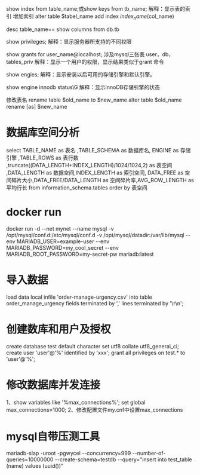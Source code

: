 show index from table_name;或show keys from tb_name;
解释：显示表的索引
增加索引
alter table $tabel_name add index $index_name ($col_name)

desc table_name== show columns from db.tb

show privileges;
解释：显示服务器所支持的不同权限

show grants for user_name@localhost;   涉及mysql三张表 user，db，tables_priv
解释：显示一个用户的权限，显示结果类似于grant 命令

show engies;
解释：显示安装以后可用的存储引擎和默认引擎。

show engine innodb status\G
解释：显示innoDB存储引擎的状态

修改表名
rename table $old_name to $new_name
alter table $old_name rename [as] $new_name

# 数据库空间分析
select TABLE_NAME as 表名 ,TABLE_SCHEMA as 数据库名, ENGINE as 存储引擎 ,TABLE_ROWS as 表行数 ,truncate((DATA_LENGTH+INDEX_LENGTH)/1024/1024,2) as 表空间 ,DATA_LENGTH as 数据空间,INDEX_LENGTH as 索引空间, DATA_FREE as 空间碎片大小,DATA_FREE/DATA_LENGTH as 空间碎片率,AVG_ROW_LENGTH as 平均行长 from information_schema.tables order by 表空间

# docker run
docker run -d --net mynet --name mysql -v /opt/mysql/conf.d:/etc/mysql/conf.d  -v /opt/mysql/datadir:/var/lib/mysql --env MARIADB_USER=example-user --env MARIADB_PASSWORD=my_cool_secret --env MARIADB_ROOT_PASSWORD=my-secret-pw mariadb:latest 

# 导入数据
load data local infile 'order-manage-urgency.csv' into table order_manage_urgency fields terminated by ',' lines
terminated by '\r\n';


# 创建数库和用户及授权
create database test default character set utf8 collate utf8_general_ci;
create user 'user'@'%' identified by 'xxx';
 grant all privileges on test.* to 'user'@'%';

 # 修改数据库并发连接
 1、show variables like '%max_connections%';
 set global max_connections=1000;
 2、修改配置文件my.cnf中设置max_connections

 # mysql自带压测工具
 mariadb-slap -uroot -pgwycel --concurrency=999 --number-of-queries=10000000 --create-schema=testdb --query="insert into test_table (name) values (uuid())"
 

